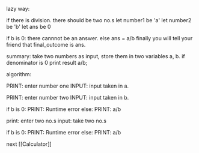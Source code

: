 
lazy way: 


if there is division. 
there should be two no.s
let number1 be 'a'
let number2 be 'b'
let ans be 0

if b is 0:
	there cannnot be an answer.
else 
	ans = a/b
finally you will tell your friend that final_outcome is ans.




summary: 
take two numbers as input, store them in two variables a, b.
if denominator is 0
print result a/b;


algorithm: 


PRINT: enter number one
INPUT: input taken in a.

PRINT: enter number two
INPUT: input taken in b.

if b is 0: 
	PRINT: Runtime error
else: 
	PRINT: a/b



print: enter two no.s
input: take two no.s

if b is 0: 
	PRINT: Runtime error
else: 
	PRINT: a/b


next [[Calculator]]